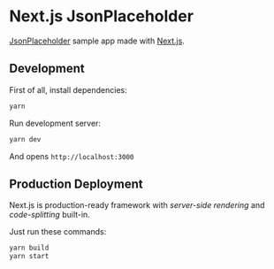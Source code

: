 # Next.js JsonPlaceholder
[JsonPlaceholder](http://jsonplaceholder.typicode.com/) sample app made with [Next.js](github.com/zeit/next.js).  

## Development
First of all, install dependencies:
```sh
yarn
```

Run development server:
```sh
yarn dev
```
And opens `http://localhost:3000`

## Production Deployment
Next.js is production-ready framework with *server-side rendering* and *code-splitting* built-in.  

Just run these commands:
```sh
yarn build
yarn start
```

